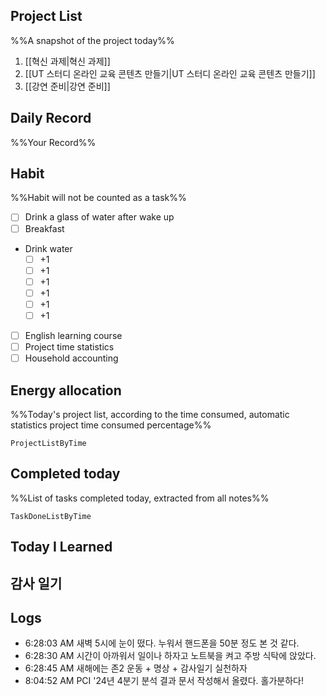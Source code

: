 ## Project List
%%A snapshot of the project today%%
1. [[혁신 과제|혁신 과제]]
2. [[UT 스터디 온라인 교육 콘텐츠 만들기|UT 스터디 온라인 교육 콘텐츠 만들기]]
3. [[강연 준비|강연 준비]]

## Daily Record
%%Your Record%%

## Habit
%%Habit will not be counted as a task%%
- [ ] Drink a glass of water after wake up
- [ ] Breakfast
- Drink water
	- [ ] +1
	- [ ] +1
	- [ ] +1
	- [ ] +1
	- [ ] +1
	- [ ] +1
- [ ] English learning course
- [ ] Project time statistics
- [ ] Household accounting

## Energy allocation
%%Today's project list, according to the time consumed, automatic statistics project time consumed percentage%%
```LifeOS
ProjectListByTime
```

## Completed today
%%List of tasks completed today, extracted from all notes%%
```LifeOS
TaskDoneListByTime
```


## Today I Learned



## 감사 일기



## Logs
- 6:28:03 AM 새벽 5시에 눈이 떴다. 누워서 핸드폰을 50분 정도 본 것 같다.
- 6:28:30 AM 시간이 아까워서 일이나 하자고 노트북을 켜고 주방 식탁에 앉았다.
- 6:28:45 AM 새해에는 존2 운동 + 명상 + 감사일기 실천하자
- 8:04:52 AM PCI '24년 4분기 분석 결과 문서 작성해서 올렸다. 홀가분하다!